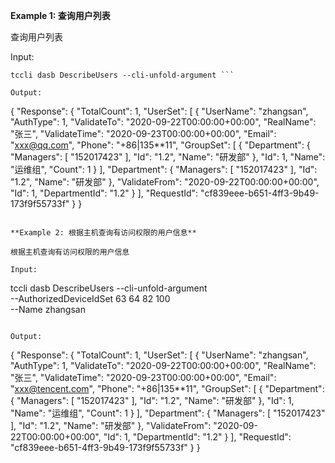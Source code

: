 **Example 1: 查询用户列表**

查询用户列表

Input: 

```
tccli dasb DescribeUsers --cli-unfold-argument ```

Output: 
```
{
    "Response": {
        "TotalCount": 1,
        "UserSet": [
            {
                "UserName": "zhangsan",
                "AuthType": 1,
                "ValidateTo": "2020-09-22T00:00:00+00:00",
                "RealName": "张三",
                "ValidateTime": "2020-09-23T00:00:00+00:00",
                "Email": "xxx@qq.com",
                "Phone": "+86|135**11",
                "GroupSet": [
                    {
                        "Department": {
                            "Managers": [
                                "152017423"
                            ],
                            "Id": "1.2",
                            "Name": "研发部"
                        },
                        "Id": 1,
                        "Name": "运维组",
                        "Count": 1
                    }
                ],
                "Department": {
                    "Managers": [
                        "152017423"
                    ],
                    "Id": "1.2",
                    "Name": "研发部"
                },
                "ValidateFrom": "2020-09-22T00:00:00+00:00",
                "Id": 1,
                "DepartmentId": "1.2"
            }
        ],
        "RequestId": "cf839eee-b651-4ff3-9b49-173f9f55733f"
    }
}
```

**Example 2: 根据主机查询有访问权限的用户信息**

根据主机查询有访问权限的用户信息

Input: 

```
tccli dasb DescribeUsers --cli-unfold-argument  \
    --AuthorizedDeviceIdSet 63 64 82 100 \
    --Name zhangsan
```

Output: 
```
{
    "Response": {
        "TotalCount": 1,
        "UserSet": [
            {
                "UserName": "zhangsan",
                "AuthType": 1,
                "ValidateTo": "2020-09-22T00:00:00+00:00",
                "RealName": "张三",
                "ValidateTime": "2020-09-23T00:00:00+00:00",
                "Email": "xxx@tencent.com",
                "Phone": "+86|135**11",
                "GroupSet": [
                    {
                        "Department": {
                            "Managers": [
                                "152017423"
                            ],
                            "Id": "1.2",
                            "Name": "研发部"
                        },
                        "Id": 1,
                        "Name": "运维组",
                        "Count": 1
                    }
                ],
                "Department": {
                    "Managers": [
                        "152017423"
                    ],
                    "Id": "1.2",
                    "Name": "研发部"
                },
                "ValidateFrom": "2020-09-22T00:00:00+00:00",
                "Id": 1,
                "DepartmentId": "1.2"
            }
        ],
        "RequestId": "cf839eee-b651-4ff3-9b49-173f9f55733f"
    }
}
```

